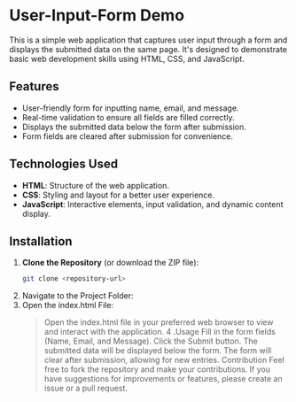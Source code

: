 # User-Input-Form Demo
This is a simple web application that captures user input through a form and displays the submitted data on the same page. It's designed to demonstrate basic web development skills using HTML, CSS, and JavaScript.

## Features

- User-friendly form for inputting name, email, and message.
- Real-time validation to ensure all fields are filled correctly.
- Displays the submitted data below the form after submission.
- Form fields are cleared after submission for convenience.

## Technologies Used

- **HTML**: Structure of the web application.
- **CSS**: Styling and layout for a better user experience.
- **JavaScript**: Interactive elements, input validation, and dynamic content display.

## Installation

1. **Clone the Repository** (or download the ZIP file):
   ```bash
   git clone <repository-url>
2. Navigate to the Project Folder:
3. Open the index.html File:
   > Open the index.html file in your preferred web browser to view and interact with the application.
4 .Usage
    Fill in the form fields (Name, Email, and Message).
    Click the Submit button.
    The submitted data will be displayed below the form.
    The form will clear after submission, allowing for new entries.
    Contribution
    Feel free to fork the repository and make your contributions.
   If you have suggestions for improvements or features, please create an issue or a pull request.
